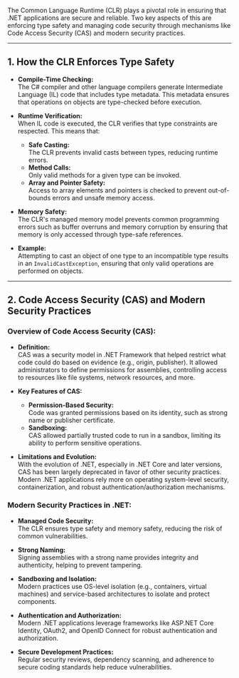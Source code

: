 The Common Language Runtime (CLR) plays a pivotal role in ensuring that .NET applications are secure and reliable. Two key aspects of this are enforcing type safety and managing code security through mechanisms like Code Access Security (CAS) and modern security practices.

---

## 1. How the CLR Enforces Type Safety

- **Compile-Time Checking:**  
  The C# compiler and other language compilers generate Intermediate Language (IL) code that includes type metadata. This metadata ensures that operations on objects are type-checked before execution.

- **Runtime Verification:**  
  When IL code is executed, the CLR verifies that type constraints are respected. This means that:
  - **Safe Casting:**  
    The CLR prevents invalid casts between types, reducing runtime errors.
  - **Method Calls:**  
    Only valid methods for a given type can be invoked.
  - **Array and Pointer Safety:**  
    Access to array elements and pointers is checked to prevent out-of-bounds errors and unsafe memory access.

- **Memory Safety:**  
  The CLR's managed memory model prevents common programming errors such as buffer overruns and memory corruption by ensuring that memory is only accessed through type-safe references.

- **Example:**  
  Attempting to cast an object of one type to an incompatible type results in an `InvalidCastException`, ensuring that only valid operations are performed on objects.

---

## 2. Code Access Security (CAS) and Modern Security Practices

### **Overview of Code Access Security (CAS):**
- **Definition:**  
  CAS was a security model in .NET Framework that helped restrict what code could do based on evidence (e.g., origin, publisher). It allowed administrators to define permissions for assemblies, controlling access to resources like file systems, network resources, and more.
  
- **Key Features of CAS:**
  - **Permission-Based Security:**  
    Code was granted permissions based on its identity, such as strong name or publisher certificate.
  - **Sandboxing:**  
    CAS allowed partially trusted code to run in a sandbox, limiting its ability to perform sensitive operations.
  
- **Limitations and Evolution:**  
  With the evolution of .NET, especially in .NET Core and later versions, CAS has been largely deprecated in favor of other security practices. Modern .NET applications rely more on operating system-level security, containerization, and robust authentication/authorization mechanisms.

### **Modern Security Practices in .NET:**
- **Managed Code Security:**  
  The CLR ensures type safety and memory safety, reducing the risk of common vulnerabilities.
  
- **Strong Naming:**  
  Signing assemblies with a strong name provides integrity and authenticity, helping to prevent tampering.
  
- **Sandboxing and Isolation:**  
  Modern practices use OS-level isolation (e.g., containers, virtual machines) and service-based architectures to isolate and protect components.
  
- **Authentication and Authorization:**  
  Modern .NET applications leverage frameworks like ASP.NET Core Identity, OAuth2, and OpenID Connect for robust authentication and authorization.
  
- **Secure Development Practices:**  
  Regular security reviews, dependency scanning, and adherence to secure coding standards help reduce vulnerabilities.